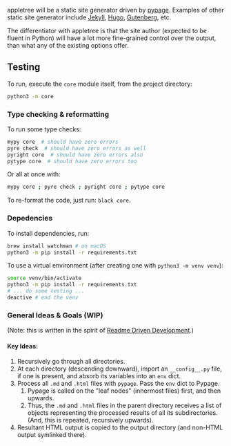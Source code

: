 
appletree will be a static site generator driven by [pypage](https://github.com/arjun-menon/pypage).
Examples of other static site generator include [Jekyll](https://jekyllrb.com/), [Hugo](https://gohugo.io/), [Gutenberg](https://www.getgutenberg.io/), etc.

The differentiator with appletree is that the site author (expected to be fluent in Python) will have a lot more fine-grained control over the output, than what any of the existing options offer.

## Testing

To run, execute the `core` module itself, from the project directory:
```sh
python3 -m core
```

### Type checking & reformatting
To run some type checks:
```sh
mypy core  # should have zero errors
pyre check  # should have zero errors as well
pyright core  # should have zero errors also
pytype core  # should have zero errors too
```
Or all at once with:
```sh
mypy core ; pyre check ; pyright core ; pytype core
````

To re-format the code, just run: `black core`.

### Depedencies

To install dependencies, run:
```sh
brew install watchman # on macOS
python3 -m pip install -r requirements.txt
```

To use a virtual environment (after creating one with `python3 -m venv venv`):
```sh
source venv/bin/activate
python3 -m pip install -r requirements.txt
# ... do some testing ...
deactive # end the venv
```

### General Ideas & Goals (WIP)

(Note: this is written in the spirit of [Readme Driven Development](http://tom.preston-werner.com/2010/08/23/readme-driven-development.html).)

#### Key Ideas:

1. Recursively go through all directories.
2. At each directory (descending downward), import an `__config__.py` file, if one is present, and absorb its variables into an `env` dict.
3. Process all `.md` and `.html` files with `pypage`. Pass the `env` dict to Pypage.
   1. Pypage is called on the "leaf nodes" (innermost files) first, and then upwards.
   2. Thus, the `.md` and `.html` files in the parent directory receives a list of objects representing the processed results of all its subdirectories. (And, this is repeated, recursively upwards).
4. Resultant HTML output is copied to the output directory (and non-HTML output symlinked there).
